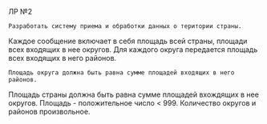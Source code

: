 ЛР №2

    Разработать систему приема и обработки данных о територии страны.
Каждое сообщение включает в себя площадь всей страны, площади всех входящих в нее округов.
Для каждого округа передается площадь всех входящих в него районов.

    Площадь округа должна быть равна сумме площадей входящих в него районов.
Площадь страны должна быть равна сумме площадей вхождящих в нее округов. 
Площадь - положительное число < 999. Количество округов и районов произвольное.